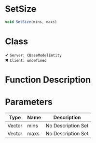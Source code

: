 # SetSize
```js
void SetSize(mins, maxs)
```
# Class
✔ `Server: CBaseModelEntity`  
✖ `Client: undefined`  

# Function Description

# Parameters
Type|Name|Description
--|--|--
Vector|mins|No Description Set
Vector|maxs|No Description Set
